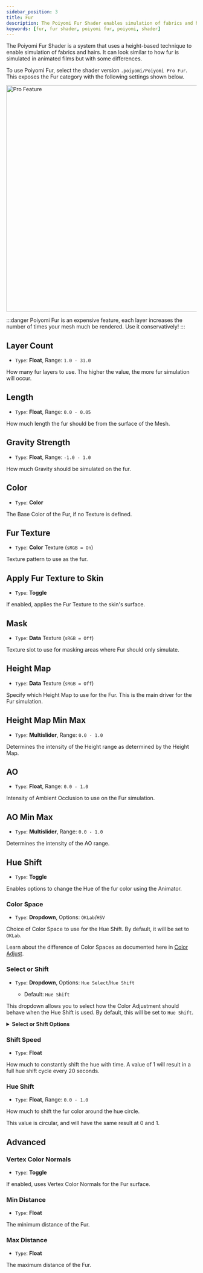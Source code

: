 ```yaml
---
sidebar_position: 3
title: Fur
description: The Poiyomi Fur Shader enables simulation of fabrics and hairs using a specialized technique similar to Height, at a notable performance cost.
keywords: [fur, fur shader, poiyomi fur, poiyomi, shader]
---
```


The Poiyomi Fur Shader is a system that uses a height-based technique to enable simulation of fabrics and hairs. It can look similar to how fur is simulated in animated films but with some differences.

To use Poiyomi Fur, select the shader version `.poiyomi/Poiyomi Pro Fur`. This exposes the Fur category with the following settings shown below.

<!-- POIYOMI PRO LABEL -->
<a target="_blank" href="https://www.patreon.com/poiyomi">
<img src="/img/Poiyomi-Pro-Label.png" alt="Pro Feature" width="600px"/>
</a>

:::danger
Poiyomi Fur is an expensive feature, each layer increases the number of times your mesh much be rendered. Use it conservatively!
:::

## Layer Count

- `Type`: <PropertyIcon name="floatrange" />**Float**, Range: `1.0 - 31.0`

How many fur layers to use. The higher the value, the more fur simulation will occur.

## Length

- `Type`: <PropertyIcon name="floatrange" />**Float**, Range: `0.0 - 0.05`

How much length the fur should be from the surface of the Mesh.

## Gravity Strength

- `Type`: <PropertyIcon name="floatrange" />**Float**, Range: `-1.0 - 1.0`

How much Gravity should be simulated on the fur.

## Color

- `Type`: <PropertyIcon name="color" />**Color**

The Base Color of the Fur, if no Texture is defined.

## Fur Texture

- `Type`: <PropertyIcon name="texture" />**Color** Texture (`sRGB = On`)

Texture pattern to use as the fur.

## Apply Fur Texture to Skin

- `Type`: <PropertyIcon name="toggle" />**Toggle**

If enabled, applies the Fur Texture to the skin's surface.

## Mask

- `Type`: <PropertyIcon name="texture" />**Data** Texture (`sRGB = Off`)

Texture slot to use for masking areas where Fur should only simulate.

## Height Map

- `Type`: <PropertyIcon name="texture" />**Data** Texture (`sRGB = Off`)

Specify which Height Map to use for the Fur. This is the main driver for the Fur simulation.

## Height Map Min Max

- `Type`: <PropertyIcon name="multislider" />**Multislider**, Range: `0.0 - 1.0`

Determines the intensity of the Height range as determined by the Height Map.

## AO

- `Type`: <PropertyIcon name="floatrange" />**Float**, Range: `0.0 - 1.0`

Intensity of Ambient Occlusion to use on the Fur simulation.

## AO Min Max

- `Type`: <PropertyIcon name="multislider" />**Multislider**, Range: `0.0 - 1.0`

Determines the intensity of the AO range.

## Hue Shift

- `Type`: <PropertyIcon name="toggle" />**Toggle**

Enables options to change the Hue of the fur color using the Animator.

### Color Space

- `Type`: <PropertyIcon name="dropdown" />**Dropdown**, Options: `OKLab`/`HSV`

Choice of Color Space to use for the Hue Shift. By default, it will be set to `OKLab`.

Learn about the difference of Color Spaces as documented here in [Color Adjust](/docs/color-and-normals/color-adjust.md#oklab-vs-hsv).

### Select or Shift

- `Type`: <PropertyIcon name="dropdown" />**Dropdown**, Options: `Hue Select`/`Hue Shift`
  - Default: `Hue Shift`

This dropdown allows you to select how the Color Adjustment should behave when the Hue Shift is used. By default, this will be set to `Hue Shift`.

<details>
<summary><b>Select or Shift Options</b></summary>

- `Hue Select`: Directly applies the selected Hue as an override to the entire Fur.
- `Hue Shift`: Only tints the Fur based on the lerped value. This is the default behavior.

</details>

### Shift Speed

- `Type`: <PropertyIcon name="float" />**Float**

How much to constantly shift the hue with time. A value of 1 will result in a full hue shift cycle every 20 seconds.

### Hue Shift

- `Type`: <PropertyIcon name="floatrange" />**Float**, Range: `0.0 - 1.0`

How much to shift the fur color around the hue circle. 

This value is circular, and will have the same result at 0 and 1.

## Advanced

### Vertex Color Normals

- `Type`: <PropertyIcon name="toggle" />**Toggle**

If enabled, uses Vertex Color Normals for the Fur surface.

### Min Distance

- `Type`: <PropertyIcon name="float" />**Float**

The minimum distance of the Fur.

### Max Distance

- `Type`: <PropertyIcon name="float" />**Float**

The maximum distance of the Fur.
